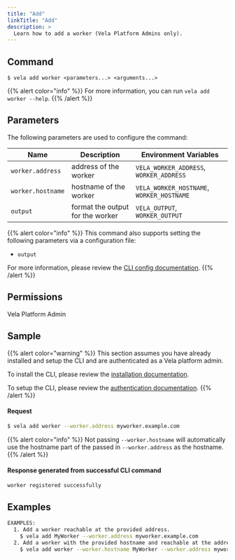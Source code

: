 ```yaml
---
title: "Add"
linkTitle: "Add"
description: >
  Learn how to add a worker (Vela Platform Admins only).
---
```


## Command

```
$ vela add worker <parameters...> <arguments...>
```

{{% alert color="info" %}}
For more information, you can run `vela add worker --help`.
{{% /alert %}}

## Parameters

The following parameters are used to configure the command:

| Name              | Description                      | Environment Variables                     |
| ----------------- | -------------------------------- | ----------------------------------------- |
| `worker.address`  | address of the worker            | `VELA_WORKER_ADDRESS`, `WORKER_ADDRESS`   |
| `worker.hostname` | hostname of the worker           | `VELA_WORKER_HOSTNAME`, `WORKER_HOSTNAME` |
| `output`          | format the output for the worker | `VELA_OUTPUT`, `WORKER_OUTPUT`            |

{{% alert color="info" %}}
This command also supports setting the following parameters via a configuration file:

- `output`

For more information, please review the [CLI config documentation](/docs/reference/cli/config/).
{{% /alert %}}

## Permissions

Vela Platform Admin

## Sample

{{% alert color="warning" %}}
This section assumes you have already installed and setup the CLI and are authenticated as a Vela platform admin.

To install the CLI, please review the [installation documentation](/docs/reference/cli/install/).

To setup the CLI, please review the [authentication documentation](/docs/reference/cli/authentication/).
{{% /alert %}}

#### Request

```sh
$ vela add worker --worker.address myworker.example.com
```

{{% alert color="info" %}}
Not passing `--worker.hostname` will automatically use the hostname part of the passed in `--worker.address` as the hostname.
{{% /alert %}}

#### Response generated from successful CLI command
```sh
worker registered successfully
```

## Examples

```sh
EXAMPLES:
  1. Add a worker reachable at the provided address.
    $ vela add MyWorker --worker.address myworker.example.com
  2. Add a worker with the provided hostname and reachable at the address given.
    $ vela add worker --worker.hostname MyWorker --worker.address myworker.example.com
```